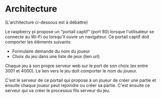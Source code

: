 # Architecture 
(L'architecture ci-dessous  est à débattre)

Le raspberry pi propose un "portail captif" (port 80) lorsque l'utilisateur se connecte au Wi-Fi ou lorsqu'il ouvre un navigateur.
Ce portail captif doit comporter les élèments suivants:
- Formulaire demande du nom du joueur
- Choix du jeu dans une liste de jeux (lien url)

Chaque jeu à son propre serveur web sur le port de son choix (ex entre 3001 et 4000). Le lien vers le jeu doit comporter le nom du joueur.

C'est le serveur de ce portail qui propose à un joueur de créer une partie et ensuite chaque joueur peut rejoindre ou créer sa partie. C'est ensuite ce serveur qui va créer le processus fils serveur du jeu.
